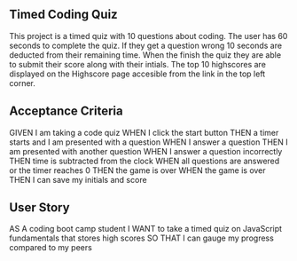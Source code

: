 ## Timed Coding Quiz

This project is a timed quiz with 10 questions about coding. The user has 60 seconds to complete the quiz. If they get a question wrong 10 seconds are deducted from their remaining time. When the finish the quiz they are able to submit their score along with their intials. The top 10 highscores are displayed on the Highscore page accesible from the link in the top left corner.


## Acceptance Criteria
GIVEN I am taking a code quiz
WHEN I click the start button
THEN a timer starts and I am presented with a question
WHEN I answer a question
THEN I am presented with another question
WHEN I answer a question incorrectly
THEN time is subtracted from the clock
WHEN all questions are answered or the timer reaches 0
THEN the game is over
WHEN the game is over
THEN I can save my initials and score

## User Story

AS A coding boot camp student
I WANT to take a timed quiz on JavaScript fundamentals that stores high scores
SO THAT I can gauge my progress compared to my peers